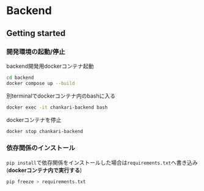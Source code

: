 # Backend

## Getting started

### 開発環境の起動/停止
backend開発用dockerコンテナ起動
```sh
cd backend
docker compose up --build
```
別terminalでdockerコンテナ内のbashに入る
```sh
docker exec -it chankari-backend bash
```
dockerコンテナを停止
```sh
docker stop chankari-backend
```

### 依存関係のインストール
`pip install`で依存関係をインストールした場合は`requirements.txt`へ書き込み (**dockerコンテナ内で実行する**)
```sh
pip freeze > requirements.txt
```